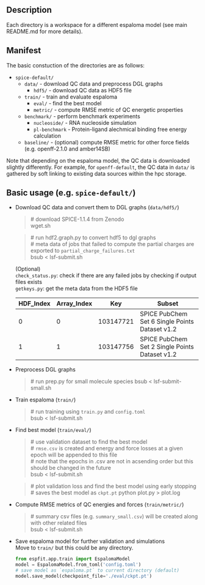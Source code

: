 ## Description
Each directory is a workspace for a different espaloma model (see main README.md for more details). 


## Manifest
The basic constuction of the directories are as follows:
- `spice-default/`
    - `data/` - download QC data and preprocess DGL graphs
        - `hdf5/` - download QC data as HDF5 file
    - `train/` - train and evaluate espaloma
        - `eval/` - find the best model
        - `metric/` - compute RMSE metric of QC energetic properties
    - `benchmark/` - perform benchmark experiments
        - `nucleoside/` - RNA nucleoside simulation
        - `pl-benchmark` - Protein-ligand alechmical binding free energy calculation
    - `baseline/` - (optional) compute RMSE metric for other force fields (e.g. openff-2.1.0 and amber14SB)

Note that depending on the espaloma model, the QC data is downloaded slightly differently. 
For example, for `openff-default`, the QC data in `data/` is gathered by soft linking to existing data sources within the hpc storage.


## Basic usage (e.g. `spice-default/`)
- Download QC data and convert them to DGL graphs (`data/hdf5/`)    
    >\# download SPICE-1.1.4 from Zenodo  
    > wget.sh  

    >\# run hdf2.graph.py to convert hdf5 to dgl graphs  
    >\# meta data of jobs that failed to compute the partial charges are exported to `partial_charge_failures.txt`  
    > bsub < lsf-submit.sh  

    (Optional)  
    `check_status.py`: check if there are any failed jobs by checking if output files exists  
    `getkeys.py`: get the meta data from the HDF5 file

    | HDF_Index | Array_Index | Key                                    | Subset                                      |
    |-----------|-------------|----------------------------------------|---------------------------------------------|
    | 0         | 0           | 103147721                              | SPICE PubChem Set 6 Single Points Dataset v1.2 |
    | 1         | 1           | 103147756                              | SPICE PubChem Set 2 Single Points Dataset v1.2 |


- Preprocess DGL graphs
    >\# run prep.py for small molecule species
    > bsub < lsf-submit-small.sh

- Train espaloma (`train/`)
    >\# run training using `train.py` and `config.toml`  
    > bsub < lsf-submit.sh

- Find best model (`train/eval/`)
    >\# use validation dataset to find the best model  
    >\# `rmse.csv` is created and energy and force losses at a given epoch will be appended to this file  
    >\# note that the epochs in .csv are not in acsending order but this should be changed in the future  
    >bsub < lsf-submit.sh  

    >\# plot validation loss and find the best model using early stopping  
    >\# saves the best model as `ckpt.pt` 
    >python plot.py > plot.log

- Compute RMSE metrics of QC energies and forces (`train/metric/`)
    >\# summary csv files (e.g. `summary_small.csv`) will be created along with other related files  
    >bsub < lsf-submit.sh  

- Save espaloma model for further validation and simulations  
    Move to `train/` but this could be any directory.  

    ```python
    from espfit.app.train import EspalomaModel
    model = EspalomaModel.from_toml('config.toml')
    # save model as `espaloma.pt` to current directory (default)
    model.save_model(checkpoint_file='./eval/ckpt.pt')
    ```